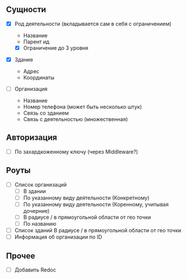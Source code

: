 ## Сущности

- [x] Род деятельности (вкладывается сам в себя с ограничением)
  - Название
  - Парент ид
  - [x] Ограничение до 3 уровня

- [x] Здание
  - Адрес
  - Координаты

- [ ] Организация
  - Название
  - Номер телефона (может быть несколько штук)
  - Связь со зданием
  - Связь с деятельностью (множественная)

## Авторизация

- [ ] По захардкоженному ключу (через Middleware?)

## Роуты

- [ ] Список организаций
  - [ ] В здании
  - [ ] По указанному виду деятельности (Конкретному)
  - [ ] По указанному виду деятельности (Коренному, учитывая дочерние)
  - [ ] В радиусе / в прямоугольной области от гео точки
  - [ ] По названию
- [ ] Список зданий В радиусе / в прямоугольной области от гео точки
- [ ] Информация об организации по ID

## Прочее

- [ ] Добавить Redoc

